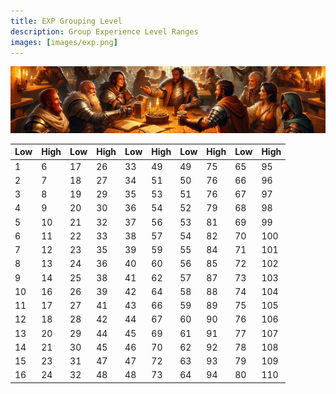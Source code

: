 ```yaml
---
title: EXP Grouping Level
description: Group Experience Level Ranges
images: [images/exp.png]
---
```


![Experience](images/exp.png)

Low|High|Low|High|Low|High|Low|High|Low|High
---|---|---|---|---|---|---|---|---|---
1|6|17|26|33|49|49|75|65|95
2|7|18|27|34|51|50|76|66|96
3|8|19|29|35|53|51|76|67|97
4|9|20|30|36|54|52|79|68|98
5|10|21|32|37|56|53|81|69|99
6|11|22|33|38|57|54|82|70|100
7|12|23|35|39|59|55|84|71|101
8|13|24|36|40|60|56|85|72|102
9|14|25|38|41|62|57|87|73|103
10|16|26|39|42|64|58|88|74|104
11|17|27|41|43|66|59|89|75|105
12|18|28|42|44|67|60|90|76|106
13|20|29|44|45|69|61|91|77|107
14|21|30|45|46|70|62|92|78|108
15|23|31|47|47|72|63|93|79|109
16|24|32|48|48|73|64|94|80|110